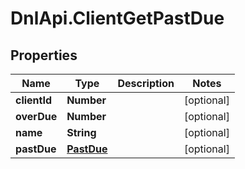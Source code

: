 # DnlApi.ClientGetPastDue

## Properties
Name | Type | Description | Notes
------------ | ------------- | ------------- | -------------
**clientId** | **Number** |  | [optional] 
**overDue** | **Number** |  | [optional] 
**name** | **String** |  | [optional] 
**pastDue** | [**PastDue**](PastDue.md) |  | [optional] 


